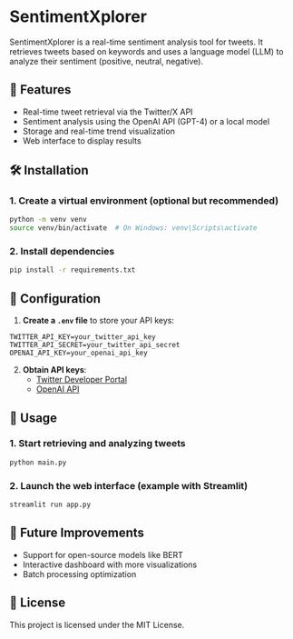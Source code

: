 # SentimentXplorer

SentimentXplorer is a real-time sentiment analysis tool for tweets. It retrieves tweets based on keywords and uses a language model (LLM) to analyze their sentiment (positive, neutral, negative).

## 🚀 Features

- Real-time tweet retrieval via the Twitter/X API
- Sentiment analysis using the OpenAI API (GPT-4) or a local model
- Storage and real-time trend visualization
- Web interface to display results

## 🛠️ Installation

### 1. Create a virtual environment (optional but recommended)
```bash
python -m venv venv
source venv/bin/activate  # On Windows: venv\Scripts\activate
```

### 2. Install dependencies
```bash
pip install -r requirements.txt
```

## 🔑 Configuration

1. **Create a `.env` file** to store your API keys:

```
TWITTER_API_KEY=your_twitter_api_key
TWITTER_API_SECRET=your_twitter_api_secret
OPENAI_API_KEY=your_openai_api_key
```

2. **Obtain API keys**:
   - [Twitter Developer Portal](https://developer.twitter.com/)
   - [OpenAI API](https://platform.openai.com/)

## 🚀 Usage

### 1. Start retrieving and analyzing tweets
```bash
python main.py
```

### 2. Launch the web interface (example with Streamlit)
```bash
streamlit run app.py
```

## 📌 Future Improvements
- Support for open-source models like BERT
- Interactive dashboard with more visualizations
- Batch processing optimization

## 📜 License
This project is licensed under the MIT License.
